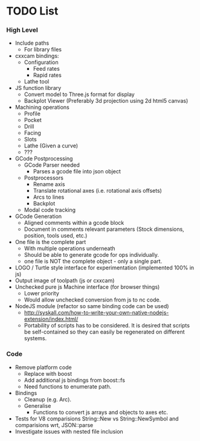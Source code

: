 # TODO List #

### High Level ###
 * Include paths
    - For library files
 * cxxcam bindings:
    - Configuration
       - Feed rates
       - Rapid rates
    - Lathe tool
 * JS function library
    - Convert model to Three.js format for display
    - Backplot Viewer (Preferably 3d projection using 2d html5 canvas)
 * Machining operations
    - Profile
    - Pocket
    - Drill
    - Facing
    - Slots
    - Lathe (Given a curve)
    - ???
 * GCode Postprocessing
    - GCode Parser needed
       - Parses a gcode file into json object
    - Postprocessors
       - Rename axis
       - Translate rotational axes (i.e. rotational axis offsets)
       - Arcs to lines
       - Backplot
    - Modal code tracking
 * GCode Generation
    - Aligned comments within a gcode block
    - Document in comments relevant parameters (Stock dimensions, position, tools used, etc.)
 * One file is the complete part
    - With multiple operations underneath
    - Should be able to generate gcode for ops individually.
    - one file is NOT the complete object - only a single part.
 * LOGO / Turtle style interface for experimentation (implemented 100% in js)
 * Output image of toolpath (js or cxxcam)
 * Unchecked pure js Machine interface (for browser things)
    - Lower priority
    - Would allow unchecked conversion from js to nc code.
 * NodeJS module (refactor so same binding code can be used)
    - http://syskall.com/how-to-write-your-own-native-nodejs-extension/index.html/
    - Portability of scripts has to be considered. It is desired that scripts be self-contained so they can easily be regenerated on different systems.

### Code ###
 * Remove platform code
    - Replace with boost
    - Add additional js bindings from boost::fs
    - Need functions to enumerate path.
 * Bindings
    - Cleanup (e.g. Arc).
    - Generalise
       - Functions to convert js arrays and objects to axes etc.
 * Tests for V8 comparisions String::New vs String::NewSymbol and comparisions wrt, JSON::parse
 * Investigate issues with nested file inclusion

